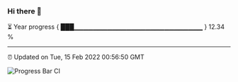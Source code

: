 ### Hi there 👋

⏳ Year progress { ███▁▁▁▁▁▁▁▁▁▁▁▁▁▁▁▁▁▁▁▁▁▁▁▁▁▁▁ } 12.34 %

---

⏰ Updated on Tue, 15 Feb 2022 00:56:50 GMT

![Progress Bar CI](https://github.com/liununu/liununu/workflows/Progress%20Bar%20CI/badge.svg)
